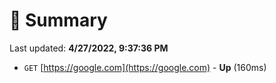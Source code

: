 # 📖 Summary
Last updated: **4/27/2022, 9:37:36 PM**

- `GET` [https://google.com](https://google.com) - **Up** (160ms)
